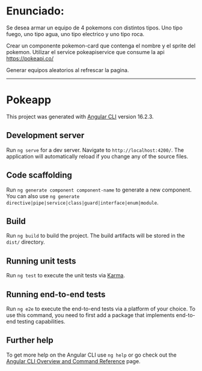 # Enunciado:

Se desea armar un equipo de 4 pokemons con distintos tipos.
Uno tipo fuego, uno tipo agua, uno tipo electrico y uno tipo roca.

Crear un componente pokemon-card que contenga el nombre y el sprite del pokemon.
Utilizar el service pokeapiservice que consume la api https://pokeapi.co/

Generar equipos aleatorios al refrescar la pagina.
_______________________________________________________________________________________________________________________________________

# Pokeapp

This project was generated with [Angular CLI](https://github.com/angular/angular-cli) version 16.2.3.

## Development server

Run `ng serve` for a dev server. Navigate to `http://localhost:4200/`. The application will automatically reload if you change any of the source files.

## Code scaffolding

Run `ng generate component component-name` to generate a new component. You can also use `ng generate directive|pipe|service|class|guard|interface|enum|module`.

## Build

Run `ng build` to build the project. The build artifacts will be stored in the `dist/` directory.

## Running unit tests

Run `ng test` to execute the unit tests via [Karma](https://karma-runner.github.io).

## Running end-to-end tests

Run `ng e2e` to execute the end-to-end tests via a platform of your choice. To use this command, you need to first add a package that implements end-to-end testing capabilities.

## Further help

To get more help on the Angular CLI use `ng help` or go check out the [Angular CLI Overview and Command Reference](https://angular.io/cli) page.
